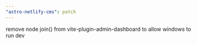 ```yaml
---
"astro-netlify-cms": patch
---
```


remove node join() from vite-plugin-admin-dashboard to allow windows to run dev
